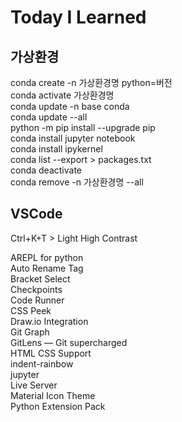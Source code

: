 # Today I Learned

## 가상환경

conda create -n 가상환경명 python=버전<br>
conda activate 가상환경명<br>
conda update -n base conda<br>
conda update --all<br>
python -m pip install --upgrade pip<br>
conda install jupyter notebook<br>
conda install ipykernel<br>
conda list --export > packages.txt<br>
conda deactivate<br>
conda remove -n 가상환경명 --all<br>

## VSCode

Ctrl+K+T > Light High Contrast

AREPL for python<br>
Auto Rename Tag<br>
Bracket Select<br>
Checkpoints<br>
Code Runner<br>
CSS Peek<br>
Draw.io Integration<br>
Git Graph<br>
GitLens — Git supercharged<br>
HTML CSS Support<br>
indent-rainbow<br>
jupyter<br>
Live Server<br>
Material Icon Theme<br>
Python Extension Pack<br>